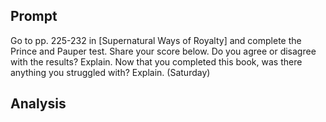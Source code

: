 ---
---

## Prompt

Go to pp. 225-232 in [Supernatural Ways of Royalty] and complete the Prince and Pauper test. Share your score below. Do you agree or disagree with the results? Explain.  Now that you completed this book, was there anything you struggled with? Explain. (Saturday)

[The Supernatural Ways of Royalty]: https://read.amazon.com/?asin=B072TPGMCM

## Analysis

